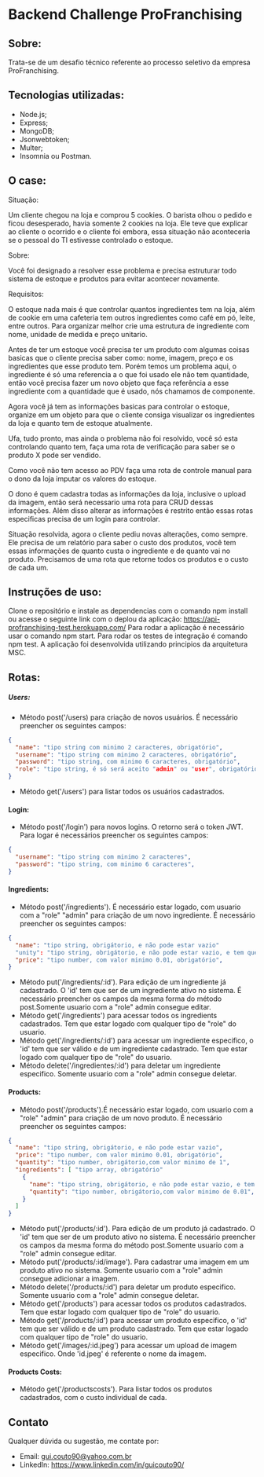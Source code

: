 # Backend Challenge ProFranchising

## Sobre:
Trata-se de um desafio técnico referente ao processo seletivo da empresa ProFranchising.

## Tecnologias utilizadas:
- Node.js;
- Express;
- MongoDB;
- Jsonwebtoken;
- Multer;
- Insomnia ou Postman.

## O case:

Situação:

Um cliente chegou na loja e comprou 5 cookies. O barista olhou o pedido e ficou desesperado, havia somente 2 cookies na loja.
Ele teve que explicar ao cliente o ocorrido e o cliente foi embora, essa situação não aconteceria se o pessoal do TI estivesse controlado o estoque.

Sobre:

Você foi designado a resolver esse problema e precisa estruturar todo sistema de estoque e produtos para evitar acontecer novamente.

Requisitos:

O estoque nada mais é que controlar quantos ingredientes tem na loja, além de cookie em uma cafeteria tem outros ingredientes como café em pó, leite, entre outros.
Para organizar melhor crie uma estrutura de ingrediente com nome, unidade de medida e preço unitario.

Antes de ter um estoque você precisa ter um produto com algumas coisas basicas que o cliente precisa saber como: nome, imagem, preço e os ingredientes que esse produto tem. 
Porém temos um problema aqui, o ingrediente é só uma referencia a o que foi usado ele não tem quantidade, então você precisa fazer um novo objeto que faça referência a esse ingrediente com a quantidade que é usado, nós chamamos de componente.

Agora você já tem as informações basicas para controlar o estoque, organize em um objeto para que o cliente consiga visualizar os ingredientes da loja e quanto tem de estoque atualmente.

Ufa, tudo pronto, mas ainda o problema não foi resolvido, você só esta controlando quanto tem, faça uma rota de verificação para saber se o produto X pode ser vendido. 

Como você não tem acesso ao PDV faça uma rota de controle manual para o dono da loja imputar os valores do estoque.

O dono é quem cadastra todas as informações da loja, inclusive o upload da imagem, então será necessario uma rota para CRUD dessas informações.
Além disso alterar as informações é restrito então essas rotas especificas precisa de um login para controlar.

Situação resolvida, agora o cliente pediu novas alterações, como sempre. Ele precisa de um relatório para saber o custo dos produtos, você tem essas informações de quanto custa o ingrediente e de quanto vai no produto.
Precisamos de uma rota que retorne todos os produtos e o custo de cada um.

## Instruções de uso:

Clone o repositório e instale as dependencias com o comando npm install ou acesse o seguinte link com o deplou da aplicação:
https://api-profranchising-test.herokuapp.com/
Para rodar a aplicação é necessário usar o comando npm start.
Para rodar os testes de integração é comando npm test.
A aplicação foi desenvolvida utilizando principios da arquitetura MSC.

## Rotas:
  ##### Users:
  - Método post('/users) para criação de novos usuários. É necessário preencher os seguintes campos:
  ```json
  {
    "name": "tipo string com minimo 2 caracteres, obrigatório",
    "username": "tipo string com minimo 2 caracteres, obrigatório",
    "password": "tipo string, com minimo 6 caracteres, obrigatório",
    "role": "tipo string, é só será aceito "admin" ou "user", obrigatório"
  }
  ```
  - Método get('/users') para listar todos os usuários cadastrados.
  
  #### Login:
  - Método post('/login') para novos logins. O retorno será o token JWT. Para logar é necessários preencher os seguintes campos:
  ```json
  {
    "username": "tipo string com minimo 2 caracteres",
    "password": "tipo string, com minimo 6 caracteres",
  }
  ```
  #### Ingredients:
  - Método post('/ingredients'). É necessário estar logado, com usuario com a "role" "admin" para criação de um novo ingrediente. É necessário preencher os seguintes campos:
  ```json
  {
    "name": "tipo string, obrigátorio, e não pode estar vazio"
    "unity": "tipo string, obrigátorio, e não pode estar vazio, e tem que ser entre "kg", "l" ou "un"",
    "price": "tipo number, com valor minimo 0.01, obrigatório",
  }
  ```
  - Método put('/ingredients/:id'). Para edição de um ingrediente já cadastrado. O 'id' tem que ser de um ingrediente ativo no sistema. É necessário preencher os campos da mesma forma do método post.Somente usuario com a "role" admin consegue editar.
  - Método get('/ingredients') para acessar todos os ingredients cadastrados. Tem que estar logado com qualquer tipo de "role" do usuario.
  - Método get('/ingredients/:id') para acessar um ingrediente especifico, o 'id' tem que ser válido e de um ingrediente cadastrado. Tem que estar logado com qualquer tipo de "role" do usuario.
  - Método delete('/ingredientes/:id') para deletar um ingrediente especifico. Somente usuario com a "role" admin consegue deletar.
  
  #### Products:
  - Método post('/products').É necessário estar logado, com usuario com a "role" "admin" para criação de um novo produto. É necessário preencher os seguintes campos:
  ```json
  {
    "name": "tipo string, obrigátorio, e não pode estar vazio",
    "price": "tipo number, com valor minimo 0.01, obrigatório",
    "quantity": "tipo number, obrigátorio,com valor minimo de 1",
    "ingredients": [ "tipo array, obrigatório"
      {
        "name": "tipo string, obrigátorio, e não pode estar vazio, e tem que ser de um ingrediente já cadastrado no sistema",
        "quantity": "tipo number, obrigátorio,com valor minimo de 0.01", 
      }
    ]
  }
  ```
  - Método put('/products/:id'). Para edição de um produto já cadastrado. O 'id' tem que ser de um produto ativo no sistema. É necessário preencher os campos da mesma forma do método post.Somente usuario com a "role" admin consegue editar.
  - Método put('/products/:id/image'). Para cadastrar uma imagem em um produto ativo no sistema. Somente usuario com a "role" admin consegue adicionar a imagem.
  - Método delete('/products/:id') para deletar um produto especifico. Somente usuario com a "role" admin consegue deletar. 
  - Método get('/products') para acessar todos os produtos cadastrados. Tem que estar logado com qualquer tipo de "role" do usuario.
  - Método get('/products/:id') para acessar um produto especifico, o 'id' tem que ser válido e de um produto cadastrado. Tem que estar logado com qualquer tipo de "role" do usuario.
  - Método get('/images/:id.jpeg') para acessar um upload de imagem especifico. Onde 'id.jpeg' é referente o nome da imagem.
  
  #### Products Costs:
  - Método get('/productscosts'). Para listar todos os produtos cadastrados, com o custo individual de cada.
   
  
  ## Contato
  Qualquer dúvida ou sugestão, me contate por:
  - Email: gui.couto90@yahoo.com.br
  - LinkedIn: https://www.linkedin.com/in/guicouto90/
  
  
 
